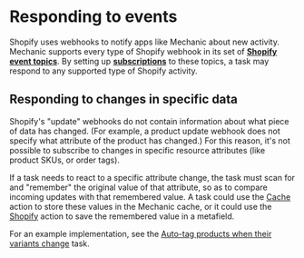 # Responding to events

Shopify uses webhooks to notify apps like Mechanic about new activity. Mechanic supports every type of Shopify webhook in its set of [**Shopify event topics**](../../platform/events/topics.md#shopify). By setting up [**subscriptions**](../tasks/subscriptions.md) to these topics, a task may respond to any supported type of Shopify activity.

## Responding to changes in specific data

Shopify's "update" webhooks do not contain information about what piece of data has changed. \(For example, a product update webhook does not specify what attribute of the product has changed.\) For this reason, it's not possible to subscribe to changes in specific resource attributes \(like product SKUs, or order tags\).

If a task needs to react to a specific attribute change, the task must scan for and "remember" the original value of that attribute, so as to compare incoming updates with that remembered value. A task could use the [Cache](../actions/cache.md) action to store these values in the Mechanic cache, or it could use the [Shopify](../actions/shopify.md) action to save the remembered value in a metafield.

For an example implementation, see the [Auto-tag products when their variants change](https://usemechanic.com/task/auto-tag-products-when-their-skus-change) task.

